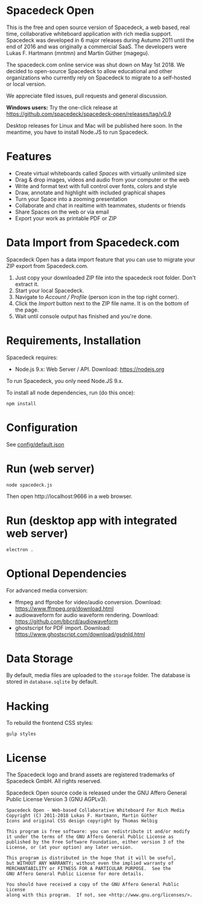 # Spacedeck Open

This is the free and open source version of Spacedeck, a web based, real time, collaborative whiteboard application with rich media support. Spacedeck was developed in 6 major releases during Autumn 2011 until the end of 2016 and was originally a commercial SaaS. The developers were Lukas F. Hartmann (mntmn) and Martin Güther (magegu).

The spacedeck.com online service was shut down on May 1st 2018. We decided to open-source Spacedeck to allow educational and other organizations who currently rely on Spacedeck to migrate to a self-hosted or local version.

We appreciate filed issues, pull requests and general discussion.

**Windows users:** Try the one-click release at https://github.com/spacedeck/spacedeck-open/releases/tag/v0.9

Desktop releases for Linux and Mac will be published here soon. In the meantime, you have to install Node.JS to run Spacedeck.

# Features

- Create virtual whiteboards called *Spaces* with virtually unlimited size
- Drag & drop images, videos and audio from your computer or the web
- Write and format text with full control over fonts, colors and style
- Draw, annotate and highlight with included graphical shapes
- Turn your Space into a zooming presentation
- Collaborate and chat in realtime with teammates, students or friends
- Share Spaces on the web or via email
- Export your work as printable PDF or ZIP

# Data Import from Spacedeck.com

Spacedeck Open has a data import feature that you can use to migrate your ZIP export from Spacedeck.com.

1. Just copy your downloaded ZIP file into the spacedeck root folder. Don't extract it.
2. Start your local Spacedeck.
3. Navigate to *Account / Profile* (person icon in the top right corner).
4. Click the *Import* button next to the ZIP file name. It is on the bottom of the page.
5. Wait until console output has finished and you're done.

# Requirements, Installation

Spacedeck requires:

- Node.js 9.x: Web Server / API. Download: https://nodejs.org

To run Spacedeck, you only need Node.JS 9.x.

To install all node dependencies, run (do this once):

    npm install

# Configuration

See [config/default.json](config/default.json)

# Run (web server)

    node spacedeck.js

Then open http://localhost:9666 in a web browser.

# Run (desktop app with integrated web server)

    electron .

# Optional Dependencies

For advanced media conversion:

- ffmpeg and ffprobe for video/audio conversion. Download: https://www.ffmpeg.org/download.html
- audiowaveform for audio waveform rendering. Download: https://github.com/bbcrd/audiowaveform
- ghostscript for PDF import. Download: https://www.ghostscript.com/download/gsdnld.html

# Data Storage

By default, media files are uploaded to the ```storage``` folder.
The database is stored in ```database.sqlite``` by default.

# Hacking

To rebuild the frontend CSS styles:

    gulp styles

# License

The Spacedeck logo and brand assets are registered trademarks of Spacedeck GmbH. All rights reserved.

Spacedeck Open source code is released under the GNU Affero General Public License Version 3 (GNU AGPLv3).

    Spacedeck Open - Web-based Collaborative Whiteboard For Rich Media
    Copyright (C) 2011-2018 Lukas F. Hartmann, Martin Güther
    Icons and original CSS design copyright by Thomas Helbig
    
    This program is free software: you can redistribute it and/or modify
    it under the terms of the GNU Affero General Public License as
    published by the Free Software Foundation, either version 3 of the
    License, or (at your option) any later version.

    This program is distributed in the hope that it will be useful,
    but WITHOUT ANY WARRANTY; without even the implied warranty of
    MERCHANTABILITY or FITNESS FOR A PARTICULAR PURPOSE.  See the
    GNU Affero General Public License for more details.

    You should have received a copy of the GNU Affero General Public License
    along with this program.  If not, see <http://www.gnu.org/licenses/>.
